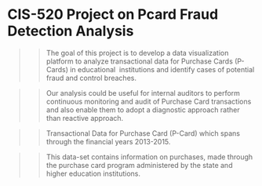 # CIS-520 Project on Pcard Fraud Detection Analysis

>> The goal of this project is to develop a data visualization platform to analyze transactional data for Purchase Cards (P-Cards) in educational  institutions and identify cases of potential fraud and control breaches.

>> Our analysis could be useful for internal auditors to perform continuous monitoring and audit of Purchase Card transactions and also enable them to adopt a diagnostic approach rather than reactive approach.

>> Transactional Data for Purchase Card (P-Card) which spans through the financial years 2013-2015.

>> This data-set contains information on purchases, made through the purchase card program administered by the state and higher education institutions. 
